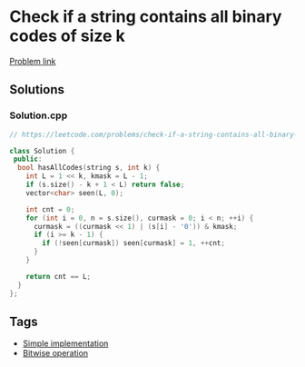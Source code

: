 # Check if a string contains all binary codes of size k

[Problem link](https://leetcode.com/problems/check-if-a-string-contains-all-binary-codes-of-size-k)

## Solutions


### Solution.cpp
```cpp
// https://leetcode.com/problems/check-if-a-string-contains-all-binary-codes-of-size-k

class Solution {
 public:
  bool hasAllCodes(string s, int k) {
    int L = 1 << k, kmask = L - 1;
    if (s.size() - k + 1 < L) return false;
    vector<char> seen(L, 0);

    int cnt = 0;
    for (int i = 0, n = s.size(), curmask = 0; i < n; ++i) {
      curmask = ((curmask << 1) | (s[i] - '0')) & kmask;
      if (i >= k - 1) {
        if (!seen[curmask]) seen[curmask] = 1, ++cnt;
      }
    }

    return cnt == L;
  }
};
```
## Tags

* [Simple implementation](/README.md#Simple_implementation)
* [Bitwise operation](/README.md#Bitwise_operation)
